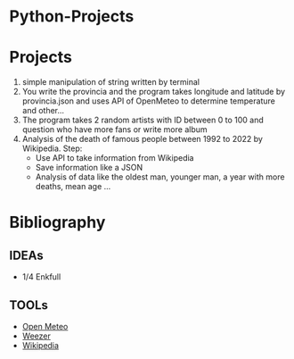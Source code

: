 # Python-Projects

# Projects
1. simple manipulation of string written by terminal
2. You write the provincia and the program takes longitude and latitude by provincia.json and uses API of OpenMeteo to determine temperature and other...
3. The program takes 2 random artists with ID between 0 to 100 and question who have more fans or write more album
4. Analysis of the death of famous people between 1992 to 2022 by Wikipedia. Step:
    - Use API to take information from Wikipedia
    - Save information like a JSON
    - Analysis of data like the oldest man, younger man, a year with more deaths, mean age ...

# Bibliography
## IDEAs
- 1/4 Enkfull

## TOOLs
  - [Open Meteo](https://developers.deezer.com/api)
  - [Weezer](https://developers.deezer.com/api)
  - [Wikipedia](https://en.wikipedia.org/w/api.php)

